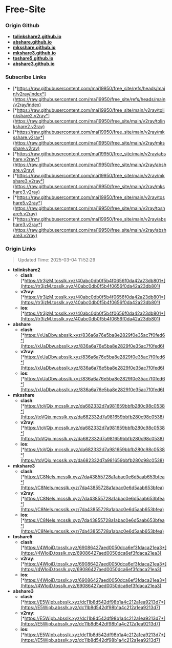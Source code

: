 # Free-Site

### Origin Github

- [**tolinkshare2.github.io**](https://github.com/tolinkshare2/tolinkshare2.github.io)
- [**abshare.github.io**](https://github.com/abshare/abshare.github.io)
- [**mksshare.github.io**](https://github.com/mksshare/mksshare.github.io)
- [**mkshare3.github.io**](https://github.com/mkshare3/mkshare3.github.io)
- [**toshare5.github.io**](https://github.com/toshare5/toshare5.github.io)
- [**abshare3.github.io**](https://github.com/abshare3/abshare3.github.io)

### Subscribe Links

- [*https://raw.githubusercontent.com/mai19950/free_site/refs/heads/main/v2ray/index*](https://raw.githubusercontent.com/mai19950/free_site/refs/heads/main/v2ray/index)
- [*https://raw.githubusercontent.com/mai19950/free_site/main/v2ray/tolinkshare2.v2ray*](https://raw.githubusercontent.com/mai19950/free_site/main/v2ray/tolinkshare2.v2ray)
- [*https://raw.githubusercontent.com/mai19950/free_site/main/v2ray/mksshare.v2ray*](https://raw.githubusercontent.com/mai19950/free_site/main/v2ray/mksshare.v2ray)
- [*https://raw.githubusercontent.com/mai19950/free_site/main/v2ray/abshare.v2ray*](https://raw.githubusercontent.com/mai19950/free_site/main/v2ray/abshare.v2ray)
- [*https://raw.githubusercontent.com/mai19950/free_site/main/v2ray/mkshare3.v2ray*](https://raw.githubusercontent.com/mai19950/free_site/main/v2ray/mkshare3.v2ray)
- [*https://raw.githubusercontent.com/mai19950/free_site/main/v2ray/toshare5.v2ray*](https://raw.githubusercontent.com/mai19950/free_site/main/v2ray/toshare5.v2ray)
- [*https://raw.githubusercontent.com/mai19950/free_site/main/v2ray/abshare3.v2ray*](https://raw.githubusercontent.com/mai19950/free_site/main/v2ray/abshare3.v2ray)

### Origin Links

> Updated Time: 2025-03-04 11:52:29

- **tolinkshare2**
  - **clash**: [*https://tr3jzM.tosslk.xyz/40abc0db0f5b4f0656f0da42a23db801*](https://tr3jzM.tosslk.xyz/40abc0db0f5b4f0656f0da42a23db801)
  - **v2ray**: [*https://tr3jzM.tosslk.xyz/40abc0db0f5b4f0656f0da42a23db801*](https://tr3jzM.tosslk.xyz/40abc0db0f5b4f0656f0da42a23db801)
  - **ios**: [*https://tr3jzM.tosslk.xyz/40abc0db0f5b4f0656f0da42a23db801*](https://tr3jzM.tosslk.xyz/40abc0db0f5b4f0656f0da42a23db801)
- **abshare**
  - **clash**: [*https://xUaDbw.absslk.xyz/836a6a76e5ba8e2829f0e35ac7f0fed6*](https://xUaDbw.absslk.xyz/836a6a76e5ba8e2829f0e35ac7f0fed6)
  - **v2ray**: [*https://xUaDbw.absslk.xyz/836a6a76e5ba8e2829f0e35ac7f0fed6*](https://xUaDbw.absslk.xyz/836a6a76e5ba8e2829f0e35ac7f0fed6)
  - **ios**: [*https://xUaDbw.absslk.xyz/836a6a76e5ba8e2829f0e35ac7f0fed6*](https://xUaDbw.absslk.xyz/836a6a76e5ba8e2829f0e35ac7f0fed6)
- **mksshare**
  - **clash**: [*https://toVQjx.mcsslk.xyz/da682332d7a981659bbfb280c98c0538*](https://toVQjx.mcsslk.xyz/da682332d7a981659bbfb280c98c0538)
  - **v2ray**: [*https://toVQjx.mcsslk.xyz/da682332d7a981659bbfb280c98c0538*](https://toVQjx.mcsslk.xyz/da682332d7a981659bbfb280c98c0538)
  - **ios**: [*https://toVQjx.mcsslk.xyz/da682332d7a981659bbfb280c98c0538*](https://toVQjx.mcsslk.xyz/da682332d7a981659bbfb280c98c0538)
- **mkshare3**
  - **clash**: [*https://C8NeIs.mcsslk.xyz/7da43855728a1abac0e6d5aab653bfea*](https://C8NeIs.mcsslk.xyz/7da43855728a1abac0e6d5aab653bfea)
  - **v2ray**: [*https://C8NeIs.mcsslk.xyz/7da43855728a1abac0e6d5aab653bfea*](https://C8NeIs.mcsslk.xyz/7da43855728a1abac0e6d5aab653bfea)
  - **ios**: [*https://C8NeIs.mcsslk.xyz/7da43855728a1abac0e6d5aab653bfea*](https://C8NeIs.mcsslk.xyz/7da43855728a1abac0e6d5aab653bfea)
- **toshare5**
  - **clash**: [*https://4WIoiD.tosslk.xyz/69086427aed0050dca6ef3fdaca21ea3*](https://4WIoiD.tosslk.xyz/69086427aed0050dca6ef3fdaca21ea3)
  - **v2ray**: [*https://4WIoiD.tosslk.xyz/69086427aed0050dca6ef3fdaca21ea3*](https://4WIoiD.tosslk.xyz/69086427aed0050dca6ef3fdaca21ea3)
  - **ios**: [*https://4WIoiD.tosslk.xyz/69086427aed0050dca6ef3fdaca21ea3*](https://4WIoiD.tosslk.xyz/69086427aed0050dca6ef3fdaca21ea3)
- **abshare3**
  - **clash**: [*https://E5Wipb.absslk.xyz/dc11b8d542df98b1a4c212a1ea9213d7*](https://E5Wipb.absslk.xyz/dc11b8d542df98b1a4c212a1ea9213d7)
  - **v2ray**: [*https://E5Wipb.absslk.xyz/dc11b8d542df98b1a4c212a1ea9213d7*](https://E5Wipb.absslk.xyz/dc11b8d542df98b1a4c212a1ea9213d7)
  - **ios**: [*https://E5Wipb.absslk.xyz/dc11b8d542df98b1a4c212a1ea9213d7*](https://E5Wipb.absslk.xyz/dc11b8d542df98b1a4c212a1ea9213d7)
